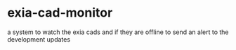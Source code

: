 # exia-cad-monitor
a system to watch the exia cads and if they are offline to send an alert to the development updates
